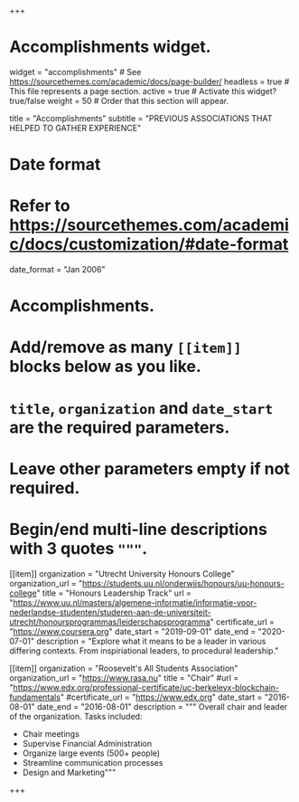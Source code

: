 +++
# Accomplishments widget.
widget = "accomplishments"  # See https://sourcethemes.com/academic/docs/page-builder/
headless = true  # This file represents a page section.
active = true  # Activate this widget? true/false
weight = 50  # Order that this section will appear.

title = "Accomplish&shy;ments"
subtitle = "PREVIOUS ASSOCIATIONS THAT HELPED TO GATHER EXPERIENCE"

# Date format
#   Refer to https://sourcethemes.com/academic/docs/customization/#date-format
date_format = "Jan 2006"

# Accomplishments.
#   Add/remove as many `[[item]]` blocks below as you like.
#   `title`, `organization` and `date_start` are the required parameters.
#   Leave other parameters empty if not required.
#   Begin/end multi-line descriptions with 3 quotes `"""`.

[[item]]
  organization = "Utrecht University Honours College"
  organization_url = "https://students.uu.nl/onderwijs/honours/uu-honours-college"
  title = "Honours Leadership Track"
  url = "https://www.uu.nl/masters/algemene-informatie/informatie-voor-nederlandse-studenten/studeren-aan-de-universiteit-utrecht/honoursprogrammas/leiderschapsprogramma"
  certificate_url = "https://www.coursera.org"
  date_start = "2019-09-01"
  date_end = "2020-07-01"
  description = "Explore what it means to be a leader in various differing contexts. From inspiriational leaders, to procedural leadership."

[[item]]
  organization = "Roosevelt's All Students Association"
  organization_url = "https://www.rasa.nu"
  title = "Chair"
  #url = "https://www.edx.org/professional-certificate/uc-berkeleyx-blockchain-fundamentals"
  #certificate_url = "https://www.edx.org"
  date_start = "2016-08-01"
  date_end = "2016-08-01"
  description = """ Overall chair and leader of the organization. Tasks included:
  * Chair meetings
  * Supervise Financial Administration
  * Organize large events (500+ people)
  * Streamline communication processes
  * Design and Marketing"""
 

+++
